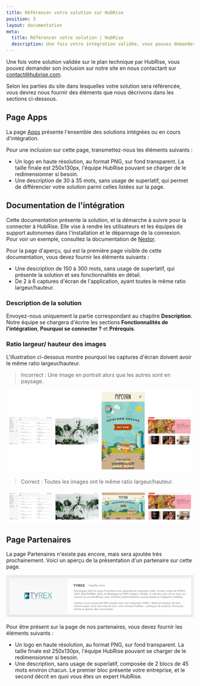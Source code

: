 ```yaml
---
title: Référencer votre solution sur HubRise
position: 3
layout: documentation
meta:
  title: Référencer votre solution | HubRise
  description: Une fois votre intégration validée, vous pouvez demander son référencement sur le site HubRise. Voici les éléments à fournir en fonction du type d'inclusion souhaité.
---
```


Une fois votre solution validée sur le plan technique par HubRise, vous pouvez demander son inclusion sur notre site en nous contactant sur contact@hubrise.com.

Selon les parties du site dans lesquelles votre solution sera référencée, vous devrez nous fournir des éléments que nous décrivons dans les sections ci-dessous.

## Page Apps

La page [Apps](/apps) présente l'ensemble des solutions intégrées ou en cours d'intégration.

Pour une inclusion sur cette page, transmettez-nous les éléments suivants :

- Un logo en haute résolution, au format PNG, sur fond transparent. La taille finale est 250x130px, l'équipe HubRise pouvant se charger de le redimensionner si besoin.
- Une description de 30 à 35 mots, sans usage de superlatif, qui permet de différencier votre solution parmi celles listées sur la page.

## Documentation de l'intégration

Cette documentation présente la solution, et la démarche à suivre pour la connecter à HubRise. Elle vise à rendre les utilisateurs et les équipes de support autonomes dans l'installation et le dépannage de la connexion. Pour voir un exemple, consultez la documentation de [Nestor](/apps/nestor).

Pour la page d'aperçu, qui est la première page visible de cette documentation, vous devez fournir les éléments suivants :

- Une description de 150 à 300 mots, sans usage de superlatif, qui présente la solution et ses fonctionnalités en détail.
- De 2 à 6 captures d'écran de l'application, ayant toutes le même ratio largeur/hauteur.

### Description de la solution

Envoyez-nous uniquement la partie correspondant au chapitre **Description**. Notre équipe se chargera d'écrire les sections **Fonctionnalités de l'intégration**, **Pourquoi se connecter ?** et **Prérequis**.

### Ratio largeur/ hauteur des images

L'illustration ci-dessous montre pourquoi les captures d'écran doivent avoir le même ratio largeur/hauteur.

> Incorrect : Une image en portrait alors que les autres sont en paysage.

![Présentation incorrecte des images](../images/009-incorrect-images.png)

> Correct : Toutes les images ont le même ratio largeur/hauteur.

![Présentation correcte des images](../images/010-correct-images.png)

## Page Partenaires

La page Partenaires n'existe pas encore, mais sera ajoutée très prochainement. Voici un aperçu de la présentation d'un partenaire sur cette page.

![Exemple de description d'un partenaire](./images/008-partner-description-example.png)

Pour être présent sur la page de nos partenaires, vous devez fournir les éléments suivants :

- Un logo en haute résolution, au format PNG, sur fond transparent. La taille finale est 250x130px, l'équipe HubRise pouvant se charger de le redimensionner si besoin.
- Une description, sans usage de superlatif, composée de 2 blocs de 45 mots environ chacun. Le premier bloc présente votre entreprise, et le second décrit en quoi vous êtes un expert HubRise.
